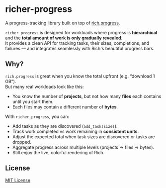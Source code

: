 # richer-progress

A progress-tracking library built on top of [rich.progress](https://rich.readthedocs.io/en/stable/progress.html).

`richer_progress` is designed for workloads where progress is **hierarchical** and the **total amount of work is only gradually revealed**.  
It provides a clean API for tracking tasks, their sizes, completions, and failures — and integrates seamlessly with Rich's beautiful progress bars.

## Why?

`rich.progress` is great when you know the total upfront (e.g. “download 1 GB”).  
But many real workloads look like this:

- You know the number of **projects**, but not how many **files** each contains until you start them.
- Each files may contain a different number of **bytes**.

With `richer_progress`, you can:

- Add tasks as they are discovered (`add_task(size)`).
- Track work completed vs work remaining in **consistent units**.
- Adjust the expected total when task sizes are discovered or tasks are dropped.
- Aggregate progress across multiple levels (projects → files → bytes).
- Still enjoy the live, colorful rendering of Rich.

## License

[MIT License](LICENSE)
